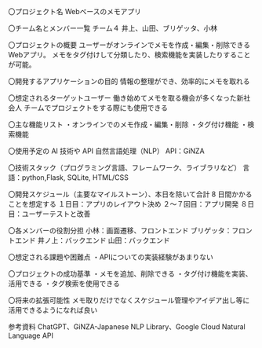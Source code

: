 〇プロジェクト名
Webベースのメモアプリ
 
〇チーム名とメンバー一覧
チーム４
井上、山田、ブリゲッタ、小林
 
〇プロジェクトの概要
ユーザーがオンラインでメモを作成・編集・削除できるWebアプリ。
メモをタグ付けして分類したり、検索機能を実装したりすることが可能。
 
〇開発するアプリケーションの目的
情報の整理ができ、効率的にメモを取れる
 
〇想定されるターゲットユーザー
働き始めてメモを取る機会が多くなった新社会人
チームでプロジェクトをする際にも使用できる
 
〇主な機能リスト
・オンラインでのメモ作成・編集・削除
・タグ付け機能
・検索機能
 
〇使用予定の AI 技術や API
自然言語処理（NLP）
API：GiNZA
 
 
〇技術スタック（プログラミング言語、フレームワーク、ライブラリなど）
言語：python,Flask, SQLite, HTML/CSS
 
 
〇開発スケジュール（主要なマイルストーン）、本日を除いて合計 8 日間かかることを想定する
１日目：アプリのレイアウト決め
２～７回目：アプリ開発
８日目：ユーザーテストと改善
 
 
〇各メンバーの役割分担
小林：画面遷移、フロントエンド
ブリゲッタ：フロントエンド
井ノ上：バックエンド
山田：バックエンド
 
 
〇想定される課題や困難点
・APIについての実装経験があまりない
 
 
〇プロジェクトの成功基準
・メモを追加、削除できる
・タグ付け機能を実装、活用できる
・タグ検索を使用できる
 
〇将来の拡張可能性
メモ取りだけでなくスケジュール管理やアイデア出し等に活用できるようになれば良い
 
 
参考資料
ChatGPT、GiNZA-Japanese NLP Library、Google Cloud Natural Language API
